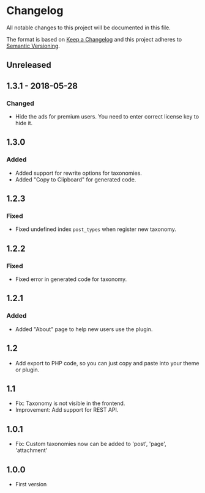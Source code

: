 # Changelog
All notable changes to this project will be documented in this file.

The format is based on [Keep a Changelog](http://keepachangelog.com/en/1.0.0/) and this project adheres to [Semantic Versioning](http://semver.org/spec/v2.0.0.html).

## Unreleased

## 1.3.1 - 2018-05-28
### Changed
- Hide the ads for premium users. You need to enter correct license key to hide it.

## 1.3.0
### Added
- Added support for rewrite options for taxonomies.
- Added "Copy to Clipboard" for generated code.

## 1.2.3
### Fixed
- Fixed undefined index `post_types` when register new taxonomy.

## 1.2.2
### Fixed
- Fixed error in generated code for taxonomy.

## 1.2.1
### Added
- Added "About" page to help new users use the plugin.

## 1.2
- Add export to PHP code, so you can just copy and paste into your theme or plugin.

## 1.1
- Fix: Taxonomy is not visible in the frontend.
- Improvement: Add support for REST API.

## 1.0.1
- Fix: Custom taxonomies now can be added to 'post', 'page', 'attachment'

## 1.0.0
- First version
